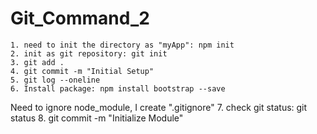 # Git_Command_2

    1. need to init the directory as "myApp": npm init
    2. init as git repository: git init
    3. git add .
    4. git commit -m "Initial Setup"
    5. git log --oneline
    6. Install package: npm install bootstrap --save
Need to ignore node_module, I create ".gitignore"
    7. check git status: git status
    8. git commit -m "Initialize Module"
